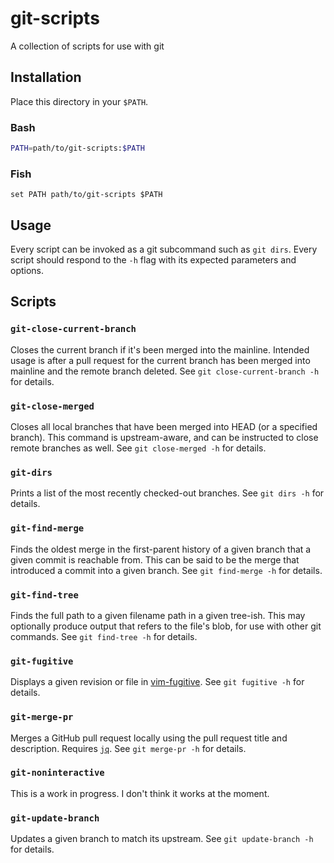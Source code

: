 # git-scripts

A collection of scripts for use with git

## Installation

Place this directory in your `$PATH`.

### Bash

```sh
PATH=path/to/git-scripts:$PATH
```
### Fish

```fish
set PATH path/to/git-scripts $PATH
```

## Usage

Every script can be invoked as a git subcommand such as `git dirs`. Every script
should respond to the `-h` flag with its expected parameters and options.

## Scripts

### `git-close-current-branch`

Closes the current branch if it's been merged into the mainline. Intended usage
is after a pull request for the current branch has been merged into mainline and
the remote branch deleted. See `git close-current-branch -h` for details.

### `git-close-merged`

Closes all local branches that have been merged into HEAD (or a specified
branch). This command is upstream-aware, and can be instructed to close remote
branches as well. See `git close-merged -h` for details.

### `git-dirs`

Prints a list of the most recently checked-out branches. See `git dirs -h` for
details.

### `git-find-merge`

Finds the oldest merge in the first-parent history of a given branch that a
given commit is reachable from. This can be said to be the merge that introduced
a commit into a given branch. See `git find-merge -h` for details.

### `git-find-tree`

Finds the full path to a given filename path in a given tree-ish. This may
optionally produce output that refers to the file's blob, for use with other git
commands. See `git find-tree -h` for details.

### `git-fugitive`

Displays a given revision or file in [vim-fugitive][]. See `git fugitive -h`
for details.

[vim-fugitive]: https://github.com/tpope/vim-fugitive

### `git-merge-pr`

Merges a GitHub pull request locally using the pull request title and
description. Requires [`jq`][jq]. See `git merge-pr -h` for details.

[jq]: http://stedolan.github.io/jq/

### `git-noninteractive`

This is a work in progress. I don't think it works at the moment.

### `git-update-branch`

Updates a given branch to match its upstream. See `git update-branch -h` for
details.
